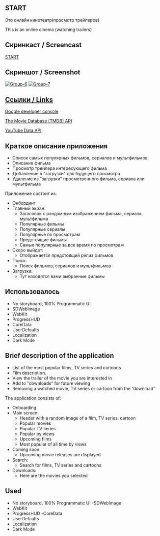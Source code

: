 ## **START**

Это онлайн кинотеатр(просмотр трейлеров)

This is an online cinema (watching trailers)

## Скринкаст / Screencast 
[START](https://disk.yandex.ru/i/J-qKEKaGe8hXBw)

## **Скриншот / Screenshot**
<a href="https://ibb.co/bdzPCh7"><img src="https://i.ibb.co/ysWXZTV/Group-6.jpg" alt="Group-6" border="0"></a>
<a href="https://ibb.co/qWvLs1k"><img src="https://i.ibb.co/KLJcqyF/Group-7.png" alt="Group-7" border="0"></a><br /><a target='_blank' href='https://imgbb.com/'>

## **Ссылки / Links**

[Google developer console](https://console.cloud.google.com/)

[The Movie Database (TMDB) API](https://www.themoviedb.org)

[YouTube Data API](https://developers.google.com/youtube/v3?hl=ru)

## Краткое описание приложения
- Список самых популярных фильмов, сериалов и мультфильмов
- Описание фильма
- Просмотр трейлера интересующего фильма
- Добавление в "загрузки" для будущего просмотра
- Удаление из "загрузки" просмотренного фильма, сериала или мультфильма

Приложение состоит из:
- Онбординг
- Главный экран:
   - Заголовок с рандомным изображением фильма, сериала, мультфильма
   - Популярные фильмы
   - Популярные сериалы
   - Популярные по просмотрам
   - Предстоящие фильмы
   - Самые популярные за все время по просмотрам
- Скоро выйдет:
   - Отображается предстоящий релиз фильмов
- Поиск:
   - Поиск фильмов, сериалов и мультфильмов
- Загрузки:
  - Тут находятся вами выбранные фильмы

## **Использовалось**
- No storyboard, 100% Programmatic UI
- SDWebImage
- WebKit
- ProgressHUD
- CoreData
- UserDefaults
- Localization
- Dark Mode

## Brief description of the application
- List of the most popular films, TV series and cartoons
- Film description.
- View the trailer of the movie you are interested in
- Add to "downloads" for future viewing
- Removing a watched movie, TV series or cartoon from the “download”

The application consists of:
- Onboarding
- Main screen:
    - Header with a random image of a film, TV series, cartoon
    - Popular movies
    - Popular TV series
    - Popular by views
    - Upcoming films
    - Most popular of all time by views
- Coming soon:
    - Upcoming movie releases are displayed
- Search:
    - Search for films, TV series and cartoons
- Downloads:
   - Here are the movies you selected
 
## **Used**
- No storyboard, 100% Programmatic UI
-SDWebImage
- WebKit
- ProgressHUD
-CoreData
- UserDefaults
- Localization
- Dark Mode
